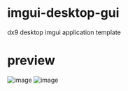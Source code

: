 # imgui-desktop-gui
dx9 desktop imgui application template

# preview
![image](https://github.com/WzrterFX/imgui-desktop-gui/assets/122642787/58dea231-5fca-4f89-b56c-4dbb0eb0a3a2)
![image](https://github.com/WzrterFX/imgui-desktop-gui/assets/122642787/efddde75-d3d3-4102-ba16-0fd85851a192)

